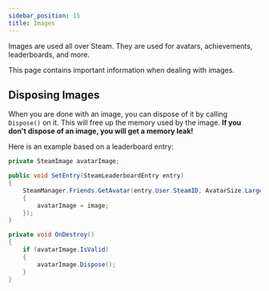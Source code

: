 ```yaml
---
sidebar_position: 15
title: Images
---
```


Images are used all over Steam. They are used for avatars, achievements, leaderboards, and more. 

This page contains important information when dealing with images.

## Disposing Images

When you are done with an image, you can dispose of it by calling `Dispose()` on it. This will free up the memory used by the image. **If you don't dispose of an image, you will get a memory leak!**

Here is an example based on a leaderboard entry:

```cs
private SteamImage avatarImage;

public void SetEntry(SteamLeaderboardEntry entry)
{
    SteamManager.Friends.GetAvatar(entry.User.SteamID, AvatarSize.Large, (image, _, _, _) =>
    {
        avatarImage = image;
    });
}

private void OnDestroy()
{
    if (avatarImage.IsValid)
    {
        avatarImage.Dispose();
    }
}
```